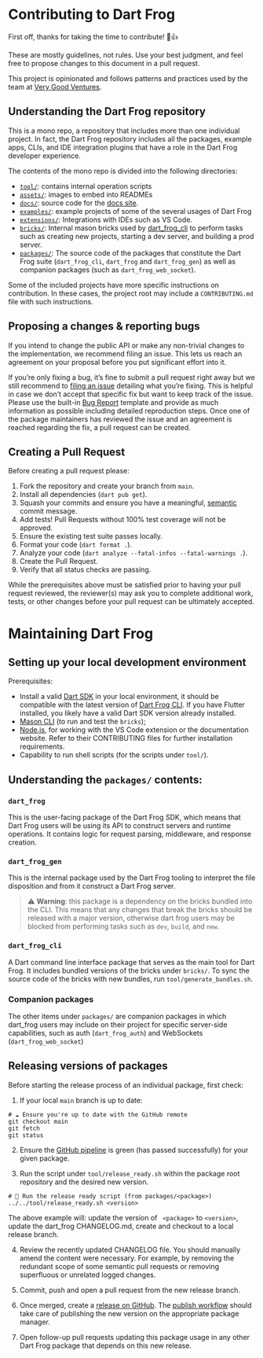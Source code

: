 # Contributing to Dart Frog

First off, thanks for taking the time to contribute! 🎉👍

These are mostly guidelines, not rules. Use your best judgment, and feel free to propose changes to this document in a pull request.

This project is opinionated and follows patterns and practices used by the team at [Very Good Ventures][very_good_ventures_link].

## Understanding the Dart Frog repository

This is a mono repo, a repository that includes more than one individual project. In fact, the Dart Frog repository includes all the packages, example apps, CLIs, and IDE integration plugins that have a role in the Dart Frog developer experience.

The contents of the mono repo is divided into the following directories:

- [`tool/`](https://github.com/VeryGoodOpenSource/dart_frog/tree/main/tool): contains internal operation scripts
- [`assets/`](https://github.com/VeryGoodOpenSource/dart_frog/tree/main/assets): images to embed into READMEs
- [`docs/`](https://github.com/VeryGoodOpenSource/dart_frog/tree/main/docs): source code for the [docs site][dart_frog_site].
- [`examples/`](https://github.com/VeryGoodOpenSource/dart_frog/tree/main/examples): example projects of some of the several usages of Dart Frog
- [`extensions/`](https://github.com/VeryGoodOpenSource/dart_frog/tree/main/extensions): Integrations with IDEs such as VS Code.
- [`bricks/`](https://github.com/VeryGoodOpenSource/dart_frog/tree/main/bricks): Internal mason bricks used by [dart_frog_cli][dart_frog_cli_link] to perform tasks such as creating new projects, starting a dev server, and building a prod server.
- [`packages/`](https://github.com/VeryGoodOpenSource/dart_frog/tree/main/packages): The source code of the packages that constitute the Dart Frog suite (`dart_frog_cli`, `dart_frog` and `dart_frog_gen`) as well as companion packages (such as `dart_frog_web_socket`).

Some of the included projects have more specific instructions on contribution. In these cases, the project root may include a `CONTRIBUTING.md` file with such instructions.

## Proposing a changes & reporting bugs

If you intend to change the public API or make any non-trivial changes to the implementation, we recommend filing an issue. This lets us reach an agreement on your proposal before you put significant effort into it.

If you’re only fixing a bug, it’s fine to submit a pull request right away but we still recommend to [filing an issue][issue_creation_link] detailing what you’re fixing. This is helpful in case we don’t accept that specific fix but want to keep track of the issue. Please use the built-in [Bug Report][bug_report_link] template and provide as much information as possible including detailed reproduction steps. Once one of the package maintainers has reviewed the issue and an agreement is reached regarding the fix, a pull request can be created.

## Creating a Pull Request

Before creating a pull request please:

1. Fork the repository and create your branch from `main`.
1. Install all dependencies (`dart pub get`).
1. Squash your commits and ensure you have a meaningful, [semantic][conventional_commits_link] commit message.
1. Add tests! Pull Requests without 100% test coverage will not be approved.
1. Ensure the existing test suite passes locally.
1. Format your code (`dart format .`).
1. Analyze your code (`dart analyze --fatal-infos --fatal-warnings .`).
1. Create the Pull Request.
1. Verify that all status checks are passing.

While the prerequisites above must be satisfied prior to having your
pull request reviewed, the reviewer(s) may ask you to complete additional
work, tests, or other changes before your pull request can be ultimately
accepted.

# Maintaining Dart Frog

## Setting up your local development environment

Prerequisites:

- Install a valid [Dart SDK](https://dart.dev/get-dart) in your local environment, it should be compatible with the latest version of [Dart Frog CLI](https://github.com/VeryGoodOpenSource/dart_frog/blob/main/packages/dart_frog_cli/pubspec.yaml). If you have Flutter installed, you likely have a valid Dart SDK version already installed.
- [Mason CLI][mason_install_link] (to run and test the `bricks`);
- [Node.js][node_js_dowload_link], for working with the VS Code extension or the documentation website. Refer to their CONTRIBUTING files for further installation requirements.
- Capability to run shell scripts (for the scripts under `tool/`).

## Understanding the `packages/` contents:

### `dart_frog`

This is the user-facing package of the Dart Frog SDK, which means that Dart Frog users will be using its API to construct servers and runtime operations. It contains logic for request parsing, middleware, and response creation.

### `dart_frog_gen`

This is the internal package used by the Dart Frog tooling to interpret the file disposition and from it construct a Dart Frog server.

> :warning: **Warning**: this package is a dependency on the bricks bundled into the CLI. This means that any changes that break the bricks should be released with a major version, otherwise dart frog users may be blocked from performing tasks such as `dev`, `build`, and `new`.

### `dart_frog_cli`

A Dart command line interface package that serves as the main tool for Dart Frog. It includes bundled versions of the bricks under `bricks/`. To sync the source code of the bricks with new bundles, run `tool/generate_bundles.sh`.

### Companion packages

The other items under `packages/` are companion packages in which dart_frog users may include on their project for specific server-side capabilities, such as auth (`dart_frog_auth`) and WebSockets (`dart_frog_web_socket`)

## Releasing versions of packages

Before starting the release process of an individual package, first check:

1. If your local `main` branch is up to date:

```shell
# ☁️ Ensure you're up to date with the GitHub remote
git checkout main
git fetch
git status
```

2. Ensure the [GitHub pipeline](https://github.com/VeryGoodOpenSource/dart_frog/actions) is green (has passed successfully) for your given package.

3. Run the script under `tool/release_ready.sh` within the package root repository and the desired new version.

```shell
# 🚀 Run the release ready script (from packages/<package>)
../../tool/release_ready.sh <version>
```

The above example will: update the version of ` <package>` to `<version>`, update the dart_frog CHANGELOG.md, create and checkout to a local release branch.

4. Review the recently updated CHANGELOG file. You should manually amend the content were necessary. For example, by removing the redundant scope of some semantic pull requests or removing superfluous or unrelated logged changes.

5. Commit, push and open a pull request from the new release branch.

6. Once merged, create a [release on GitHub][github_release_link]. The [publish workflow](https://github.com/VeryGoodOpenSource/dart_frog/blob/main/.github/workflows/publish.yaml) should take care of publishing the new version on the appropriate package manager.

7. Open follow-up pull requests updating this package usage in any other Dart Frog package that depends on this new release.

[conventional_commits_link]: https://www.conventionalcommits.org/en/v1.0.0
[bug_report_link]: https://github.com/VeryGoodOpenSource/dart_frog/issues/new?assignees=&labels=bug&projects=&template=bug_report.md&title=fix%3A+
[issue_creation_link]: https://github.com/VeryGoodOpenSource/dart_frog/issues/new/choose
[very_good_ventures_link]: https://verygood.ventures
[dart_frog_site]: https://dartfrog.vgv.dev/
[dart_frog_cli_link]: https://pub.dev/packages/dart_frog_cli
[node_js_dowload_link]: https://nodejs.org/pt-br/download
[mason_install_link]: https://docs.brickhub.dev/installing/
[dart_standalone_link]: https://dart.dev/get-dart
[dart_on_flutter_link]: https://docs.flutter.dev/get-started/install
[github_release_link]: https://github.com/VeryGoodOpenSource/dart_frog/releases
